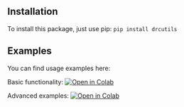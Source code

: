 Installation
--------------

To install this package, just use pip:
`
pip install drcutils
`

Examples
----------
You can find usage examples here:

Basic functionality: [![Open in Colab](https://colab.research.google.com/assets/colab-badge.svg)](https://colab.research.google.com/github/cmudrc/drcutils/blob/main/examples/basic_functionality.ipynb) 

Advanced examples: [![Open in Colab](https://colab.research.google.com/assets/colab-badge.svg)](https://colab.research.google.com/github/cmudrc/drcutils/blob/main/examples/logo_adventures.ipynb) 
